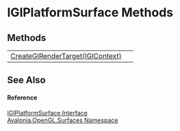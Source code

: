 # IGlPlatformSurface Methods




## Methods
<table>
<tr>
<td><a href="M_Avalonia_OpenGL_Surfaces_IGlPlatformSurface_CreateGlRenderTarget">CreateGlRenderTarget(IGlContext)</a></td>
<td> </td>
</tr>
</table>

## See Also


#### Reference
<a href="T_Avalonia_OpenGL_Surfaces_IGlPlatformSurface">IGlPlatformSurface Interface</a>  
<a href="N_Avalonia_OpenGL_Surfaces">Avalonia.OpenGL.Surfaces Namespace</a>  

